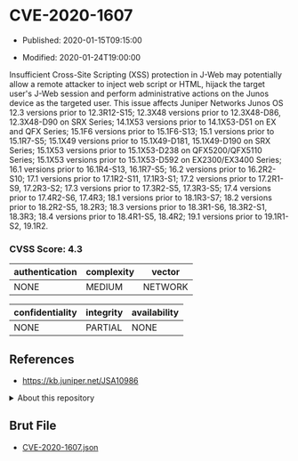 # CVE-2020-1607

- Published: 2020-01-15T09:15:00

- Modified: 2020-01-24T19:00:00

Insufficient Cross-Site Scripting (XSS) protection in J-Web may potentially allow a remote attacker to inject web script or HTML, hijack the target user's J-Web session and perform administrative actions on the Junos device as the targeted user. This issue affects Juniper Networks Junos OS 12.3 versions prior to 12.3R12-S15; 12.3X48 versions prior to 12.3X48-D86, 12.3X48-D90 on SRX Series; 14.1X53 versions prior to 14.1X53-D51 on EX and QFX Series; 15.1F6 versions prior to 15.1F6-S13; 15.1 versions prior to 15.1R7-S5; 15.1X49 versions prior to 15.1X49-D181, 15.1X49-D190 on SRX Series; 15.1X53 versions prior to 15.1X53-D238 on QFX5200/QFX5110 Series; 15.1X53 versions prior to 15.1X53-D592 on EX2300/EX3400 Series; 16.1 versions prior to 16.1R4-S13, 16.1R7-S5; 16.2 versions prior to 16.2R2-S10; 17.1 versions prior to 17.1R2-S11, 17.1R3-S1; 17.2 versions prior to 17.2R1-S9, 17.2R3-S2; 17.3 versions prior to 17.3R2-S5, 17.3R3-S5; 17.4 versions prior to 17.4R2-S6, 17.4R3; 18.1 versions prior to 18.1R3-S7; 18.2 versions prior to 18.2R2-S5, 18.2R3; 18.3 versions prior to 18.3R1-S6, 18.3R2-S1, 18.3R3; 18.4 versions prior to 18.4R1-S5, 18.4R2; 19.1 versions prior to 19.1R1-S2, 19.1R2.

### CVSS Score: **4.3**

| authentication | complexity | vector |
| --- | --- | --- |
| NONE | MEDIUM | NETWORK |

| confidentiality | integrity | availability |
| --- | --- | --- |
| NONE | PARTIAL | NONE |

## References

* https://kb.juniper.net/JSA10986

<details>
<summary>About this repository</summary> 

  This repository is part of the project [Live Hack CVE](https://github.com/Live-Hack-CVE). Main website can be found [www.live-hack.org](https://www.live-hack.org) 
  
  Made by [Sn0wAlice](https://github.com/Sn0wAlice) for the people that care about security and need to have a feed of the latest CVEs. Hope you enjoy it, don't forget to star the repo and follow me on [Twitter](https://twitter.com/Sn0wAlice) and [Github](https://github.com/Sn0wAlice). And that is my [personnal website](https://www.alice-snow.me/)

  - [Home Page](https://github.com/Live-Hack-CVE)
  - [Framework](https://github.com/Live-Hack-CVE/cve-framework)
  - [CVE database](https://github.com/Live-Hack-CVE/full_database)
  - [Changelog](https://github.com/Live-Hack-CVE/Changelog)
</details>

## Brut File

* [CVE-2020-1607.json](https://raw.githubusercontent.com/Live-Hack-CVE/full_database/main/cves/2020/CVE-2020-1607.json)

